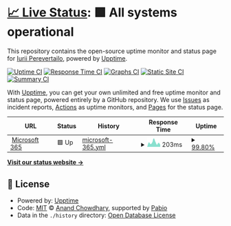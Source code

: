 # [📈 Live Status](https://Nexus.github.io/Status): <!--live status--> **🟩 All systems operational**

This repository contains the open-source uptime monitor and status page for [Iurii Perevertailo](https://Nexus.github.io/Status), powered by [Upptime](https://github.com/upptime/upptime).

[![Uptime CI](https://github.com/Nexus/Status/workflows/Uptime%20CI/badge.svg)](https://github.com/Nexus/Status/actions?query=workflow%3A%22Uptime+CI%22)
[![Response Time CI](https://github.com/Nexus/Status/workflows/Response%20Time%20CI/badge.svg)](https://github.com/Nexus/Status/actions?query=workflow%3A%22Response+Time+CI%22)
[![Graphs CI](https://github.com/Nexus/Status/workflows/Graphs%20CI/badge.svg)](https://github.com/Nexus/Status/actions?query=workflow%3A%22Graphs+CI%22)
[![Static Site CI](https://github.com/Nexus/Status/workflows/Static%20Site%20CI/badge.svg)](https://github.com/Nexus/Status/actions?query=workflow%3A%22Static+Site+CI%22)
[![Summary CI](https://github.com/Nexus/Status/workflows/Summary%20CI/badge.svg)](https://github.com/Nexus/Status/actions?query=workflow%3A%22Summary+CI%22)

With [Upptime](https://upptime.js.org), you can get your own unlimited and free uptime monitor and status page, powered entirely by a GitHub repository. We use [Issues](https://github.com/Nexus/Status/issues) as incident reports, [Actions](https://github.com/Nexus/Status/actions) as uptime monitors, and [Pages](https://Nexus.github.io/Status) for the status page.

<!--start: status pages-->
<!-- This summary is generated by Upptime (https://github.com/upptime/upptime) -->
<!-- Do not edit this manually, your changes will be overwritten -->
<!-- prettier-ignore -->
| URL | Status | History | Response Time | Uptime |
| --- | ------ | ------- | ------------- | ------ |
| <img alt="" src="https://icons.duckduckgo.com/ip3/microsoft365.com.ico" height="13"> [Microsoft 365](https://microsoft365.com) | 🟩 Up | [microsoft-365.yml](https://github.com/Nexus-Health-Systems/Status/commits/HEAD/history/microsoft-365.yml) | <details><summary><img alt="Response time graph" src="./graphs/microsoft-365/response-time-week.png" height="20"> 203ms</summary><br><a href="https://Nexus-Health-Systems.github.io/Status/history/microsoft-365"><img alt="Response time 199" src="https://img.shields.io/endpoint?url=https%3A%2F%2Fraw.githubusercontent.com%2FNexus-Health-Systems%2FStatus%2FHEAD%2Fapi%2Fmicrosoft-365%2Fresponse-time.json"></a><br><a href="https://Nexus-Health-Systems.github.io/Status/history/microsoft-365"><img alt="24-hour response time 163" src="https://img.shields.io/endpoint?url=https%3A%2F%2Fraw.githubusercontent.com%2FNexus-Health-Systems%2FStatus%2FHEAD%2Fapi%2Fmicrosoft-365%2Fresponse-time-day.json"></a><br><a href="https://Nexus-Health-Systems.github.io/Status/history/microsoft-365"><img alt="7-day response time 203" src="https://img.shields.io/endpoint?url=https%3A%2F%2Fraw.githubusercontent.com%2FNexus-Health-Systems%2FStatus%2FHEAD%2Fapi%2Fmicrosoft-365%2Fresponse-time-week.json"></a><br><a href="https://Nexus-Health-Systems.github.io/Status/history/microsoft-365"><img alt="30-day response time 199" src="https://img.shields.io/endpoint?url=https%3A%2F%2Fraw.githubusercontent.com%2FNexus-Health-Systems%2FStatus%2FHEAD%2Fapi%2Fmicrosoft-365%2Fresponse-time-month.json"></a><br><a href="https://Nexus-Health-Systems.github.io/Status/history/microsoft-365"><img alt="1-year response time 199" src="https://img.shields.io/endpoint?url=https%3A%2F%2Fraw.githubusercontent.com%2FNexus-Health-Systems%2FStatus%2FHEAD%2Fapi%2Fmicrosoft-365%2Fresponse-time-year.json"></a></details> | <details><summary><a href="https://Nexus-Health-Systems.github.io/Status/history/microsoft-365">99.80%</a></summary><a href="https://Nexus-Health-Systems.github.io/Status/history/microsoft-365"><img alt="All-time uptime 99.90%" src="https://img.shields.io/endpoint?url=https%3A%2F%2Fraw.githubusercontent.com%2FNexus-Health-Systems%2FStatus%2FHEAD%2Fapi%2Fmicrosoft-365%2Fuptime.json"></a><br><a href="https://Nexus-Health-Systems.github.io/Status/history/microsoft-365"><img alt="24-hour uptime 100.00%" src="https://img.shields.io/endpoint?url=https%3A%2F%2Fraw.githubusercontent.com%2FNexus-Health-Systems%2FStatus%2FHEAD%2Fapi%2Fmicrosoft-365%2Fuptime-day.json"></a><br><a href="https://Nexus-Health-Systems.github.io/Status/history/microsoft-365"><img alt="7-day uptime 99.80%" src="https://img.shields.io/endpoint?url=https%3A%2F%2Fraw.githubusercontent.com%2FNexus-Health-Systems%2FStatus%2FHEAD%2Fapi%2Fmicrosoft-365%2Fuptime-week.json"></a><br><a href="https://Nexus-Health-Systems.github.io/Status/history/microsoft-365"><img alt="30-day uptime 99.90%" src="https://img.shields.io/endpoint?url=https%3A%2F%2Fraw.githubusercontent.com%2FNexus-Health-Systems%2FStatus%2FHEAD%2Fapi%2Fmicrosoft-365%2Fuptime-month.json"></a><br><a href="https://Nexus-Health-Systems.github.io/Status/history/microsoft-365"><img alt="1-year uptime 99.90%" src="https://img.shields.io/endpoint?url=https%3A%2F%2Fraw.githubusercontent.com%2FNexus-Health-Systems%2FStatus%2FHEAD%2Fapi%2Fmicrosoft-365%2Fuptime-year.json"></a></details>

<!--end: status pages-->

[**Visit our status website →**](https://Nexus.github.io/Status)

## 📄 License

- Powered by: [Upptime](https://github.com/upptime/upptime)
- Code: [MIT](./LICENSE) © [Anand Chowdhary](https://anandchowdhary.com), supported by [Pabio](https://pabio.com)
- Data in the `./history` directory: [Open Database License](https://opendatacommons.org/licenses/odbl/1-0/)
